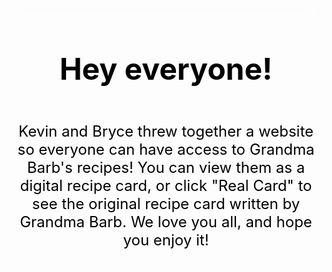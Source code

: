 <head>
    <title>Barb's Recipes</title>
</head>
<style>
    body {
        background: url(https://user-images.githubusercontent.com/85071007/222539351-272d6727-8dd3-4e8f-b5e3-428baa136c88.jpg) no-repeat;
        background-size: cover;
        width: 100%;
        display: flex;
        justify-content: center;
        align-items: center;
    }
    .main {
        display: flex;
        flex-direction: column;
        justify-content: center;
        align-items: center;
        text-align: center;
        font-size: x-large;
        backdrop-filter: blur(10px);
        width: 100%;
        color: black;
    }
    .text {

    }
</style>
<body>
<div class="main">
    <div class="header">
        <h1>Hey everyone!</h1>
    </div>
    <div class="text">
        <p>Kevin and Bryce threw together a website so everyone can have access to Grandma Barb's recipes! 
            You can view them as a digital recipe card, or click "Real Card" to see the original recipe card written by Grandma Barb. 
            We love you all, and hope you enjoy it!</p>
    </div>
</div>
</body>
</html>
